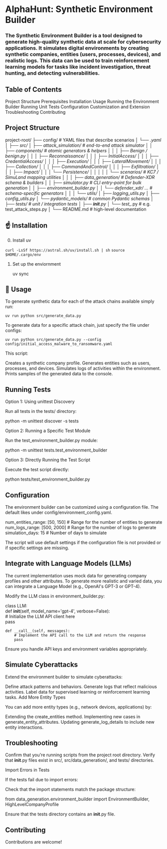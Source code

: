 # AlphaHunt: Synthetic Environment Builder
 
### The Synthetic Environment Builder is a tool designed to generate high-quality synthetic data at scale for cybersecurity applications. It simulates digital environments by creating synthetic companies, entities (users, processes, devices), and realistic logs. This data can be used to train reinforcement learning models for tasks like incident investigation, threat hunting, and detecting vulnerabilities.

## Table of Contents
 
Project Structure
Prerequisites
Installation
Usage
Running the Environment Builder
Running Unit Tests
Configuration
Customization and Extension
Troubleshooting
Contributing

## Project Structure

project-root/
├── config/                             # YAML files that describe scenarios
│   └── *.yaml
│
├── src/
│   ├── attack_simulation/               # end-to-end attack simulator
│   │   ├── components/                  # atomic generators & helpers
│   │   │   ├── Benign / benign.py
│   │   │   ├── Reconnaissance/
│   │   │   ├── InitialAccess/
│   │   │   ├── CredentialAccess/
│   │   │   ├── Execution/
│   │   │   ├── LateralMovement/
│   │   │   ├── Collection/
│   │   │   ├── CommandAndControl/
│   │   │   ├── Exfiltration/
│   │   │   ├── Impact/
│   │   │   └── Persistence/
│   │   │
│   │   └── scenarios/                    # KC7 / SimuLand mapping utilities
│   │
│   ├── data_generation/                 # Defender-XDR schema & builders
│   │   ├── simulator.py                 # CLI entry-point for bulk generation
│   │   ├── environment_builder.py
│   │   └── defender_xdr/ …              # schema-specific generators
│   │
│   └── utils/
│       ├── logging_utils.py
│       ├── config_utils.py
│       └── pydantic_models/             # common Pydantic schemas
│
├── tests/                               # unit / integration tests
│   ├── __init__.py
│   └── test_*.py                        # e.g. test_attack_steps.py
│
└── README.md                            # high-level documentation
 
## ☝️ Installation

0. Install uv

`curl -LsSf https://astral.sh/uv/install.sh | sh`
`source $HOME/.cargo/env`

1. Set up the enviornment

    uv sync

## 🧪 Usage

To generate synthetic data for each of the attack chains available simply run:

`uv run python src/generate_data.py`

To generate data for a specific attack chain, just specify the file under configs:

`uv run python src/generate_data.py --config config/initial_access_malware_to_ransomware.yaml`

This script:

Creates a synthetic company profile.
Generates entities such as users, processes, and devices.
Simulates logs of activities within the environment.
Prints samples of the generated data to the console.

## Running Tests

Option 1: Using unittest Discovery
 
Run all tests in the tests/ directory:


python -m unittest discover -s tests  
 

Option 2: Running a Specific Test Module
 
Run the test_environment_builder.py module:


python -m unittest tests.test_environment_builder  
 

Option 3: Directly Running the Test Script
 
Execute the test script directly:


python tests/test_environment_builder.py  
 

## Configuration
 
The environment builder can be customized using a configuration file. The default likes under config/environment_config.yaml.


num_entities_range: [50, 150]    # Range for the number of entities to generate  
num_logs_range: [500, 2000]      # Range for the number of logs to generate  
simulation_days: 15              # Number of days to simulate  
 
The script will use default settings if the configuration file is not provided or if specific settings are missing.


## Integrate with Language Models (LLMs)
 
The current implementation uses mock data for generating company profiles and other attributes. To generate more realistic and varied data, you can integrate a Language Model (e.g., OpenAI's GPT-3 or GPT-4).

Modify the LLM class in environment_builder.py:


class LLM:  
    def __init__(self, model_name='gpt-4', verbose=False):  
        # Initialize the LLM API client here  
        pass  
  
    def __call__(self, messages):  
        # Implement the API call to the LLM and return the response  
        pass  
 
Ensure you handle API keys and environment variables appropriately.

## Simulate Cyberattacks
 
Extend the environment builder to simulate cyberattacks:

Define attack patterns and behaviors.
Generate logs that reflect malicious activities.
Label data for supervised learning or reinforcement learning tasks.
Add More Entity Types
 
You can add more entity types (e.g., network devices, applications) by:

Extending the create_entities method.
Implementing new cases in generate_entity_attributes.
Updating generate_log_details to include new entity interactions.


## Troubleshooting
 
Confirm that you're running scripts from the project root directory.
Verify that __init__.py files exist in src/, src/data_generation/, and tests/ directories.

Import Errors in Tests
 
If the tests fail due to import errors:

Check that the import statements match the package structure:


from data_generation.environment_builder import EnvironmentBuilder, HighLevelCompanyProfile  
 

Ensure that the tests directory contains an __init__.py file.

 
## Contributing
 
Contributions are welcome!
